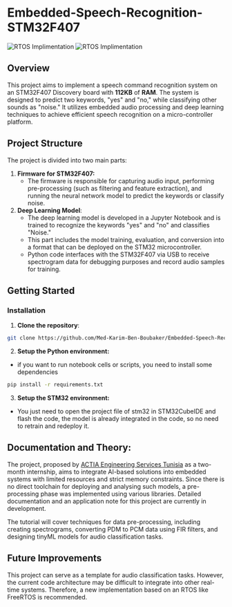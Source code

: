 # Embedded-Speech-Recognition-STM32F407


![RTOS Implimentation](https://img.shields.io/badge/RTOS_Implimentation-In_Progress-orange)
![RTOS Implimentation](https://img.shields.io/badge/license-MIT-green)
## Overview

This project aims to implement a speech command recognition system on an STM32F407 Discovery board with **112KB** of **RAM**. The system is designed to predict two keywords, "yes" and "no," while classifying other sounds as "noise." It utilizes embedded audio processing and deep learning techniques to achieve efficient speech recognition on a micro-controller platform.
## Project Structure

The project is divided into two main parts:
1. **Firmware for STM32F407:**
	- The firmware is responsible for capturing audio input, performing pre-processing (such as filtering and feature extraction), and running the neural network model to predict the keywords or classify noise.
2. **Deep Learning Model**:
	- The deep learning model is developed in a Jupyter Notebook and is trained to recognize the keywords "yes" and "no" and classifies "Noise."
	- This part includes the model training, evaluation, and conversion into a format that can be deployed on the STM32 microcontroller.
	- Python code interfaces with the STM32F407 via USB to receive spectrogram data for debugging purposes and record audio samples for training.

## Getting Started

### Installation
1. **Clone the repository**:
```bash
git clone https://github.com/Med-Karim-Ben-Boubaker/Embedded-Speech-Recognition-STM32F407.git
```
2. **Setup the Python environment:**
- if you want to run notebook cells or scripts, you need to install some dependencies
```bash
pip install -r requirements.txt
```
3. **Setup the STM32 environment:**
- You just need to open the project file of stm32 in STM32CubeIDE and flash the code, the model is already integrated in the code, so no need to retrain and redeploy it.

## Documentation and Theory:

The project, proposed by [ACTIA Engineering Services Tunisia](https://www.actia.com/pays/tunisie/) as a two-month internship, aims to integrate AI-based solutions into embedded systems with limited resources and strict memory constraints. Since there is no direct toolchain for deploying and analysing such models, a pre-processing phase was implemented using various libraries. Detailed documentation and an application note for this project are currently in development.

The tutorial will cover techniques for data pre-processing, including creating spectrograms, converting PDM to PCM data using FIR filters, and designing tinyML models for audio classification tasks.

## Future Improvements

This project can serve as a template for audio classification tasks. However, the current code architecture may be difficult to integrate into other real-time systems. Therefore, a new implementation based on an RTOS like FreeRTOS is recommended.
